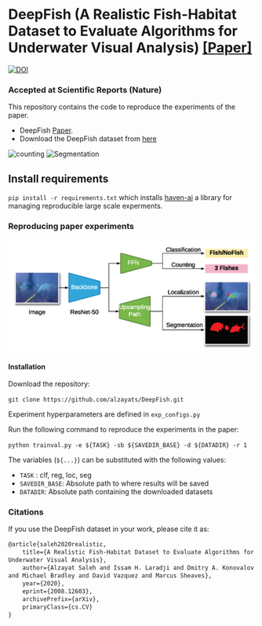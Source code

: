 

# DeepFish (A Realistic Fish-Habitat Dataset to Evaluate Algorithms for Underwater Visual Analysis) [[Paper]](https://www.nature.com/articles/s41598-020-71639-x)   
[![DOI](https://zenodo.org/badge/206528410.svg)](https://zenodo.org/badge/latestdoi/206528410)

### Accepted at Scientific Reports (Nature)

This repository contains the code to reproduce the experiments of the paper.
*  DeepFish  [Paper](https://www.nature.com/articles/s41598-020-71639-x).
*  Download the DeepFish dataset from [here](https://cloudstor.aarnet.edu.au/plus/s/NfjObIhtUYO6332)

![counting](docs/count.gif) 
![Segmentation](docs/seg.gif) 


## Install requirements
`pip install -r requirements.txt`  which installs [haven-ai](https://github.com/haven-ai/haven-ai) a library for managing reproducible large scale experments.

### Reproducing paper experiments
![CNN](docs/Figure_4.png)



#### Installation
Download the repository:

`git clone https://github.com/alzayats/DeepFish.git`

Experiment hyperparameters are defined in `exp_configs.py`

Run the following command to reproduce the experiments in the paper:

`python trainval.py -e ${TASK} -sb ${SAVEDIR_BASE} -d ${DATADIR} -r 1`

The variables (`${...}`) can be substituted with the following values:

* `TASK` : clf, reg, loc, seg
* `SAVEDIR_BASE`: Absolute path to where results will be saved
* `DATADIR`: Absolute path containing the downloaded datasets



### Citations

If you use the DeepFish dataset in your work, please cite it as:

```
@article{saleh2020realistic,
    title={A Realistic Fish-Habitat Dataset to Evaluate Algorithms for Underwater Visual Analysis},
    author={Alzayat Saleh and Issam H. Laradji and Dmitry A. Konovalov and Michael Bradley and David Vazquez and Marcus Sheaves},
    year={2020},
    eprint={2008.12603},
    archivePrefix={arXiv},
    primaryClass={cs.CV}
}
```
